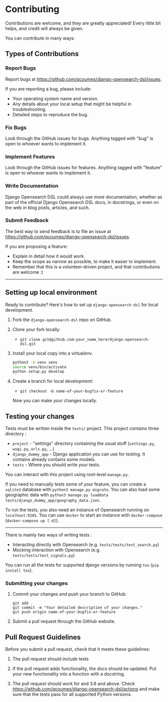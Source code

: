 # Contributing

Contributions are welcome, and they are greatly appreciated! Every little bit helps, and credit will always be given.

You can contribute in many ways:

## Types of Contributions

### Report Bugs

Report bugs at https://github.com/qcoumes/django-opensearch-dsl/issues.

If you are reporting a bug, please include:

* Your operating system name and version.
* Any details about your local setup that might be helpful in troubleshooting.
* Detailed steps to reproduce the bug.

### Fix Bugs

Look through the GitHub issues for bugs. Anything tagged with "bug"
is open to whoever wants to implement it.

### Implement Features

Look through the GitHub issues for features. Anything tagged with "feature"
is open to whoever wants to implement it.

### Write Documentation

Django Opensearch DSL could always use more documentation, whether as part of the official Django Opensearch DSL docs,
in docstrings, or even on the web in blog posts, articles, and such.

### Submit Feedback

The best way to send feedback is to file an issue at https://github.com/qcoumes/django-opensearch-dsl/issues.

If you are proposing a feature:

* Explain in detail how it would work.
* Keep the scope as narrow as possible, to make it easier to implement.
* Remember that this is a volunteer-driven project, and that contributions are welcome :)

--- 

## Setting up local environment

Ready to contribute? Here's how to set up `django-opensearch-dsl` for local development.

1. Fork the `django-opensearch-dsl` repo on GitHub.

2. Clone your fork locally:

    * `git clone git@github.com:your_name_here/django-opensearch-dsl.git`

3. Install your local copy into a virtualenv.

   ```bash
   python3 -m venv venv
   source venv/bin/activate
   python setup.py develop
   ```

4. Create a branch for local development:

    * `git checkout -b name-of-your-bugfix-or-feature`

   Now you can make your changes locally.

## Testing your changes

Tests must be written inside the `tests/` project. This project contains three directory :

* `project` - "settings" directory containing the usual stuff (`settings.py`, `wsgi.py`, `urls.py`, ...)
* `django_dummy_app` - Django application you can use for testing. It contains already contains some models.
* `tests` - Where you should write your tests.

You can interact with this project using root-level `manage.py`.

If you need to manually tests some of your feature, you can create a `sqlite3`
database with `python3 manage.py migrate`. You can also load some geographic data with
`python3 manage.py loaddata tests/django_dummy_app/geography_data.json`.

To run the tests, you also need an instance of Opensearch running on `localhost:9201`. You can use `docker`
to start an instance with `docker-compose` (`docker-compose up [-d]`).

---

There is mainly two ways of writing tests :

* Interacting directly with Opensearch (e.g. `tests/tests/test_search.py`)
* Mocking interaction with Opensearch (e.g. `tests/tests/test_signals.py`)

You can run all the tests for supported django versions by running `tox` (`pip install tox`).

### Submitting your changes

1. Commit your changes and push your branch to GitHub:

   ```shell
   git add .
   git commit -m "Your detailed description of your changes."
   git push origin name-of-your-bugfix-or-feature
   ```

2. Submit a pull request through the GitHub website.

## Pull Request Guidelines

Before you submit a pull request, check that it meets these guidelines:

1. The pull request should include tests

2. If the pull request adds functionality, the docs should be updated. Put your new functionality into a function with a
   docstring.

3. The pull request should work for and 3.6 and above. Check
   https://github.com/qcoumes/django-opensearch-dsl/actions
   and make sure that the tests pass for all supported Python versions.
